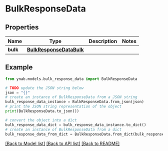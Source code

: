 # BulkResponseData


## Properties

Name | Type | Description | Notes
------------ | ------------- | ------------- | -------------
**bulk** | [**BulkResponseDataBulk**](BulkResponseDataBulk.md) |  | 

## Example

```python
from ynab.models.bulk_response_data import BulkResponseData

# TODO update the JSON string below
json = "{}"
# create an instance of BulkResponseData from a JSON string
bulk_response_data_instance = BulkResponseData.from_json(json)
# print the JSON string representation of the object
print(BulkResponseData.to_json())

# convert the object into a dict
bulk_response_data_dict = bulk_response_data_instance.to_dict()
# create an instance of BulkResponseData from a dict
bulk_response_data_from_dict = BulkResponseData.from_dict(bulk_response_data_dict)
```
[[Back to Model list]](../README.md#documentation-for-models) [[Back to API list]](../README.md#documentation-for-api-endpoints) [[Back to README]](../README.md)


